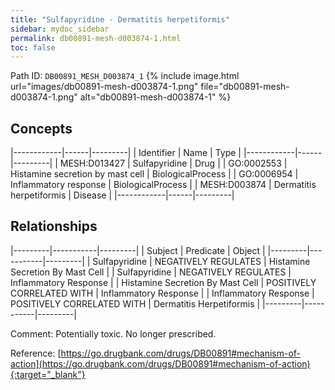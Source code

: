 ```yaml
---
title: "Sulfapyridine - Dermatitis herpetiformis"
sidebar: mydoc_sidebar
permalink: db00891-mesh-d003874-1.html
toc: false 
---
```



Path ID: `DB00891_MESH_D003874_1`
{% include image.html url="images/db00891-mesh-d003874-1.png" file="db00891-mesh-d003874-1.png" alt="db00891-mesh-d003874-1" %}

## Concepts

|------------|------|---------|
| Identifier | Name | Type    |
|------------|------|---------|
| MESH:D013427 | Sulfapyridine | Drug |
| GO:0002553 | Histamine secretion by mast cell | BiologicalProcess |
| GO:0006954 | Inflammatory response | BiologicalProcess |
| MESH:D003874 | Dermatitis herpetiformis | Disease |
|------------|------|---------|

## Relationships

|---------|-----------|---------|
| Subject | Predicate | Object  |
|---------|-----------|---------|
| Sulfapyridine | NEGATIVELY REGULATES | Histamine Secretion By Mast Cell |
| Sulfapyridine | NEGATIVELY REGULATES | Inflammatory Response |
| Histamine Secretion By Mast Cell | POSITIVELY CORRELATED WITH | Inflammatory Response |
| Inflammatory Response | POSITIVELY CORRELATED WITH | Dermatitis Herpetiformis |
|---------|-----------|---------|

Comment: Potentially toxic. No longer prescribed.

Reference: [https://go.drugbank.com/drugs/DB00891#mechanism-of-action](https://go.drugbank.com/drugs/DB00891#mechanism-of-action){:target="_blank"}